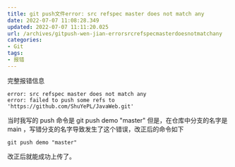 ```yaml
---
title: git push文件error: src refspec master does not match any
date: 2022-07-07 11:08:28.349
updated: 2022-07-07 11:11:20.025
url: /archives/gitpush-wen-jian-errorsrcrefspecmasterdoesnotmatchany
categories: 
- Git
tags: 
- 报错
---
```


完整报错信息
~~~
error: src refspec master does not match any
error: failed to push some refs to 'https://github.com/ShuYePL/JavaWeb.git'
~~~
当时我写的 push 命令是 git push demo "master"
但是，在仓库中分支的名字是 main ，写错分支的名字导致发生了这个错误，改正后的命令如下
~~~
git push demo "master"
~~~
改正后就能成功上传了。
